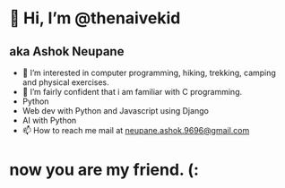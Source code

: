 # 👋 Hi, I’m @thenaivekid

## aka Ashok Neupane

- 👀 I’m interested in computer programming, hiking, trekking, camping and physical exercises.
- 🌱 I’m fairly confident that i am familiar with C programming.
- Python
- Web dev with Python and Javascript using Django
- AI with Python
- 📫 How to reach me mail at neupane.ashok.9696@gmail.com

# now you are my friend. (:

<!---
thenaivekid/thenaivekid is a ✨ special ✨ repository because its `README.md` (this file) appears on your GitHub profile.
You can click the Preview link to take a look at your changes.
--->
